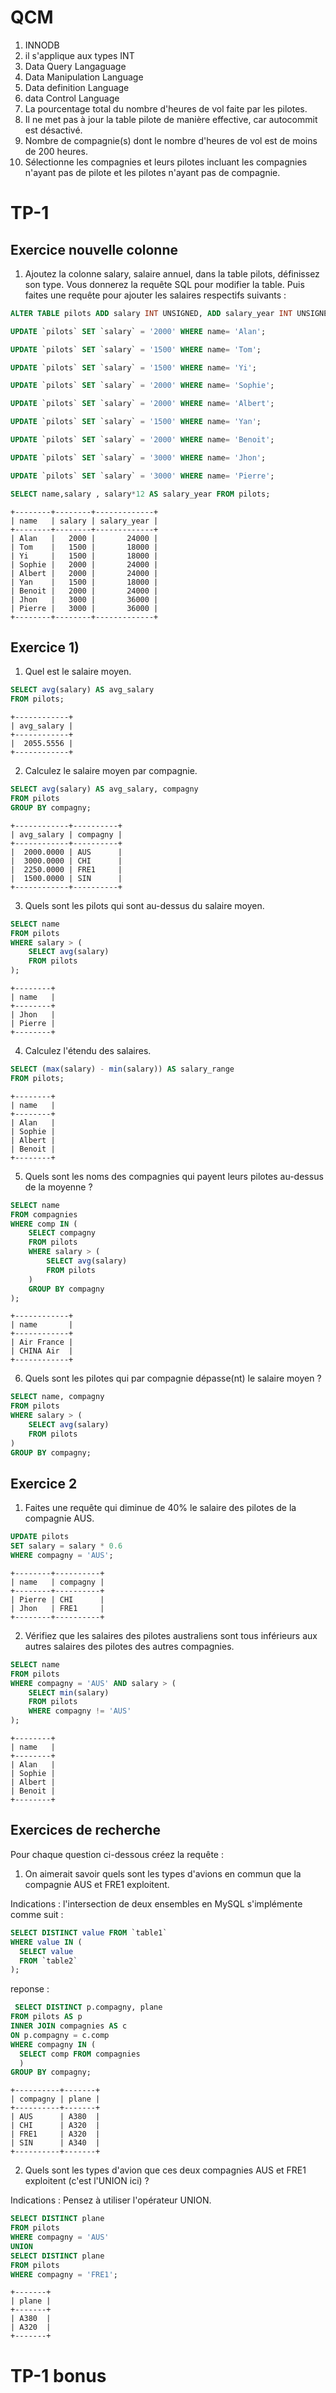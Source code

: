 # QCM

1) INNODB
2) il s'applique aux types INT 
3) Data Query Langaguage
4) Data Manipulation Language
5) Data definition Language
6) data Control Language
7) La pourcentage total du nombre d'heures de vol faite par les pilotes.
8) Il ne met pas à jour la table pilote de manière effective, car autocommit est désactivé.
9) Nombre de compagnie(s) dont le nombre d'heures de vol est de moins de 200 heures.
10) Sélectionne les compagnies et leurs pilotes incluant les compagnies n'ayant pas de pilote et les pilotes n'ayant pas de compagnie.

# TP-1
## Exercice nouvelle colonne

1. Ajoutez la colonne salary, salaire annuel, dans la table pilots, définissez son type. Vous donnerez la requête SQL pour modifier la table. Puis faites une requête pour ajouter les salaires respectifs suivants :

```sql
ALTER TABLE pilots ADD salary INT UNSIGNED, ADD salary_year INT UNSIGNED;

UPDATE `pilots` SET `salary` = '2000' WHERE name= 'Alan';

UPDATE `pilots` SET `salary` = '1500' WHERE name= 'Tom';

UPDATE `pilots` SET `salary` = '1500' WHERE name= 'Yi';

UPDATE `pilots` SET `salary` = '2000' WHERE name= 'Sophie';

UPDATE `pilots` SET `salary` = '2000' WHERE name= 'Albert';

UPDATE `pilots` SET `salary` = '1500' WHERE name= 'Yan';

UPDATE `pilots` SET `salary` = '2000' WHERE name= 'Benoit';

UPDATE `pilots` SET `salary` = '3000' WHERE name= 'Jhon';

UPDATE `pilots` SET `salary` = '3000' WHERE name= 'Pierre';

SELECT name,salary , salary*12 AS salary_year FROM pilots;
```
```text
+--------+--------+-------------+
| name   | salary | salary_year |
+--------+--------+-------------+
| Alan   |   2000 |       24000 |
| Tom    |   1500 |       18000 |
| Yi     |   1500 |       18000 |
| Sophie |   2000 |       24000 |
| Albert |   2000 |       24000 |
| Yan    |   1500 |       18000 |
| Benoit |   2000 |       24000 |
| Jhon   |   3000 |       36000 |
| Pierre |   3000 |       36000 |
+--------+--------+-------------+
```
## Exercice 1)


1. Quel est le salaire moyen.
```sql
SELECT avg(salary) AS avg_salary
FROM pilots;
```
```text
+------------+
| avg_salary |
+------------+
|  2055.5556 |
+------------+
```
2. Calculez le salaire moyen par compagnie.
```sql
SELECT avg(salary) AS avg_salary, compagny
FROM pilots
GROUP BY compagny;
```
```text
+------------+----------+
| avg_salary | compagny |
+------------+----------+
|  2000.0000 | AUS      |
|  3000.0000 | CHI      |
|  2250.0000 | FRE1     |
|  1500.0000 | SIN      |
+------------+----------+
```
3. Quels sont les pilots qui sont au-dessus du salaire moyen.
```sql
SELECT name
FROM pilots
WHERE salary > (
    SELECT avg(salary)
    FROM pilots
);
```
```text
+--------+
| name   |
+--------+
| Jhon   |
| Pierre |
+--------+
```

4. Calculez l'étendu des salaires.
```sql
SELECT (max(salary) - min(salary)) AS salary_range
FROM pilots;
```
```text
+--------+
| name   |
+--------+
| Alan   |
| Sophie |
| Albert |
| Benoit |
+--------+
```

5. Quels sont les noms des compagnies qui payent leurs pilotes au-dessus de la moyenne ?
```sql
SELECT name
FROM compagnies
WHERE comp IN (
    SELECT compagny
    FROM pilots
    WHERE salary > (
        SELECT avg(salary)
        FROM pilots
    )
    GROUP BY compagny
);
```
```text
+------------+
| name       |
+------------+
| Air France |
| CHINA Air  |
+------------+
```
6. Quels sont les pilotes qui par compagnie dépasse(nt) le salaire moyen ?
```sql
SELECT name, compagny
FROM pilots
WHERE salary > (
    SELECT avg(salary)
    FROM pilots
)
GROUP BY compagny;
```
## Exercice 2

1. Faites une requête qui diminue de 40% le salaire des pilotes de la compagnie AUS.
```sql
UPDATE pilots
SET salary = salary * 0.6
WHERE compagny = 'AUS';
```
```text
+--------+----------+
| name   | compagny |
+--------+----------+
| Pierre | CHI      |
| Jhon   | FRE1     |
+--------+----------+
```

2. Vérifiez que les salaires des pilotes australiens sont tous inférieurs aux autres salaires des pilotes des autres compagnies.
```sql
SELECT name
FROM pilots
WHERE compagny = 'AUS' AND salary > (
    SELECT min(salary)
    FROM pilots
    WHERE compagny != 'AUS'
);
```
```text
+--------+
| name   |
+--------+
| Alan   |
| Sophie |
| Albert |
| Benoit |
+--------+
```
## Exercices de recherche

Pour chaque question ci-dessous créez la requête :

1. On aimerait savoir quels sont les types d'avions en commun que la compagnie AUS et FRE1 exploitent.

Indications : l'intersection de deux ensembles en MySQL s'implémente comme suit :

```sql
SELECT DISTINCT value FROM `table1`
WHERE value IN (
  SELECT value 
  FROM `table2`
);
```
reponse :
```sql
 SELECT DISTINCT p.compagny, plane
FROM pilots AS p
INNER JOIN compagnies AS c
ON p.compagny = c.comp
WHERE compagny IN (
  SELECT comp FROM compagnies
  )
GROUP BY compagny;
```
```text
+----------+-------+
| compagny | plane |
+----------+-------+
| AUS      | A380  |
| CHI      | A320  |
| FRE1     | A320  |
| SIN      | A340  |
+----------+-------+
```
2. Quels sont les types d'avion que ces deux compagnies AUS et FRE1 exploitent (c'est l'UNION ici) ?

Indications : Pensez à utiliser l'opérateur UNION.
```sql
SELECT DISTINCT plane
FROM pilots
WHERE compagny = 'AUS'
UNION
SELECT DISTINCT plane
FROM pilots
WHERE compagny = 'FRE1';

```
```text
+-------+
| plane |
+-------+
| A380  |
| A320  |
+-------+
```
# TP-1 bonus


